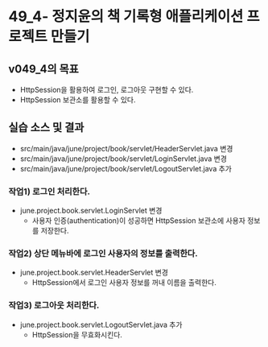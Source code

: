 # 49_4- 정지윤의 책 기록형 애플리케이션 프로젝트 만들기

## v049_4의 목표

- HttpSession을 활용하여 로그인, 로그아웃 구현할 수 있다.
- HttpSession 보관소를 활용할 수 있다.

## 실습 소스 및 결과

- src/main/java/june/project/book/servlet/HeaderServlet.java 변경
- src/main/java/june/project/book/servlet/LoginServlet.java 변경
- src/main/java/june/project/book/servlet/LogoutServlet.java 추가

### 작업1) 로그인 처리한다.

- june.project.book.servlet.LoginServlet 변경 
  - 사용자 인증(authentication)이 성공하면 HttpSession 보관소에 사용자 정보를 저장한다.

### 작업2) 상단 메뉴바에 로그인 사용자의 정보를 출력한다.

- june.project.book.servlet.HeaderServlet 변경
  - HttpSession에서 로그인 사용자 정보를 꺼내 이름을 출력한다.
  
### 작업3) 로그아웃 처리한다.

- june.project.book.servlet.LogoutServlet.java 추가
  - HttpSession을 무효화시킨다.